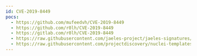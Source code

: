 ```yaml
---
id: CVE-2019-8449
pocs:
  - https://github.com/mufeedvh/CVE-2019-8449
  - https://github.com/r0lh/CVE-2019-8449
  - https://gitlab.com/r0lh/CVE-2019-8449
  - https://raw.githubusercontent.com/jaeles-project/jaeles-signatures/master/cves/jira-info-leak-cve-2019-8449.yaml
  - https://raw.githubusercontent.com/projectdiscovery/nuclei-templates/master/cves/2019/CVE-2019-8449.yaml
---
```


